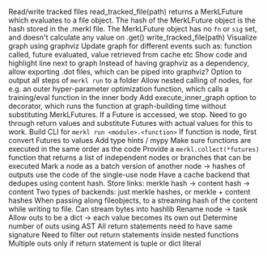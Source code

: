 Read/write tracked files
    read_tracked_file(path) returns a MerkLFuture which evaluates to a file object. The hash of the MerkLFuture object is the hash stored in the <file>.merkl file. The MerkLFuture object has no `fn` or `sig` set, and doesn't calculate any value on .get()
    write_tracked_file(path)
Visualize graph using graphviz
    Update graph for different events such as: function called, future evaluated, value retrieved from cache etc
    Show code and highlight line next to graph
    Instead of having graphviz as a dependency, allow exporting .dot files, which can be piped into graphviz?
    Option to output all steps of `merkl run` to a folder
Allow nested calling of nodes, for e.g. an outer hyper-parameter optimization function, which calls a training/eval function in the inner body
    Add execute_inner_graph option to decorator, which runs the function at graph-building time without substituting
    MerkLFutures. If a Future is accessed, we stop. Need to go through return values and substitute Futures with actual values
    for this to work.
Build CLI for `merkl run <module>.<function>`
    If function is node, first convert Futures to values
Add type hints / mypy
Make sure functions are executed in the same order as the code
Provide a `merkl.collect(*futures)` function that returns a list of independent nodes or branches that can be executed
Mark a node as a batch version of another node -> hashes of outputs use the code of the single-use node
Have a cache backend that dedupes using content hash. Store links: merkle hash -> content hash -> content
    Two types of backends: just merkle hashes, or merkle + content hashes
    When passing along fileobjects, to a streaming hash of the content while writing to file. Can stream bytes into hashlib
Rename node -> task
Allow outs to be a dict -> each value becomes its own out
Determine number of outs using AST
    All return statements need to have same signature
        Need to filter out return statements inside nested functions
    Multiple outs only if return statement is tuple or dict literal
